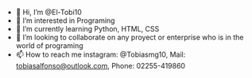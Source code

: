 - 👋 Hi, I’m @El-Tobi10
- 👀 I’m interested in Programing
- 🌱 I’m currently learning Python, HTML, CSS 
- 💞️ I’m looking to collaborate on any proyect or enterprise who is in the world of programing
- 📫 How to reach me instagram: @Tobiasmg10, Mail: tobiasalfonso@outlook.com, Phone: 02255-419860

<!---
El-Tobi10/El-Tobi10 is a ✨ special ✨ repository because its `README.md` (this file) appears on your GitHub profile.
You can click the Preview link to take a look at your changes.
--->
